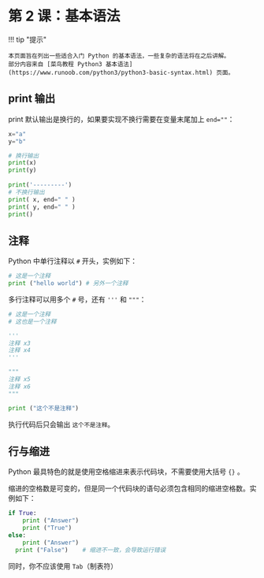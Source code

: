 # 第 2 课：基本语法

!!! tip "提示"

    本页面旨在列出一些适合入门 Python 的基本语法，一些复杂的语法将在之后讲解。  
    部分内容来自 [菜鸟教程 Python3 基本语法](https://www.runoob.com/python3/python3-basic-syntax.html) 页面。

## print 输出
print 默认输出是换行的，如果要实现不换行需要在变量末尾加上 `end=""`：

```py
x="a"
y="b"

# 换行输出
print(x)
print(y)
 
print('---------')
# 不换行输出
print( x, end=" " )
print( y, end=" " )
print()
```
## 注释
Python 中单行注释以 `#` 开头，实例如下：

```py
# 这是一个注释
print ("hello world") # 另外一个注释
```

多行注释可以用多个 `#` 号，还有 `'''` 和 `"""`：

```py
# 这是一个注释
# 这也是一个注释

'''
注释 x3
注释 x4
'''

"""
注释 x5
注释 x6
"""

print ("这个不是注释")
```

执行代码后只会输出 `这个不是注释`。

## 行与缩进
Python 最具特色的就是使用空格缩进来表示代码块，不需要使用大括号 `{}` 。

缩进的空格数是可变的，但是同一个代码块的语句必须包含相同的缩进空格数。实例如下：

```py
if True:
    print ("Answer")
    print ("True")
else:
    print ("Answer")
  print ("False")    # 缩进不一致，会导致运行错误
```

同时，你不应该使用 `Tab`（制表符）